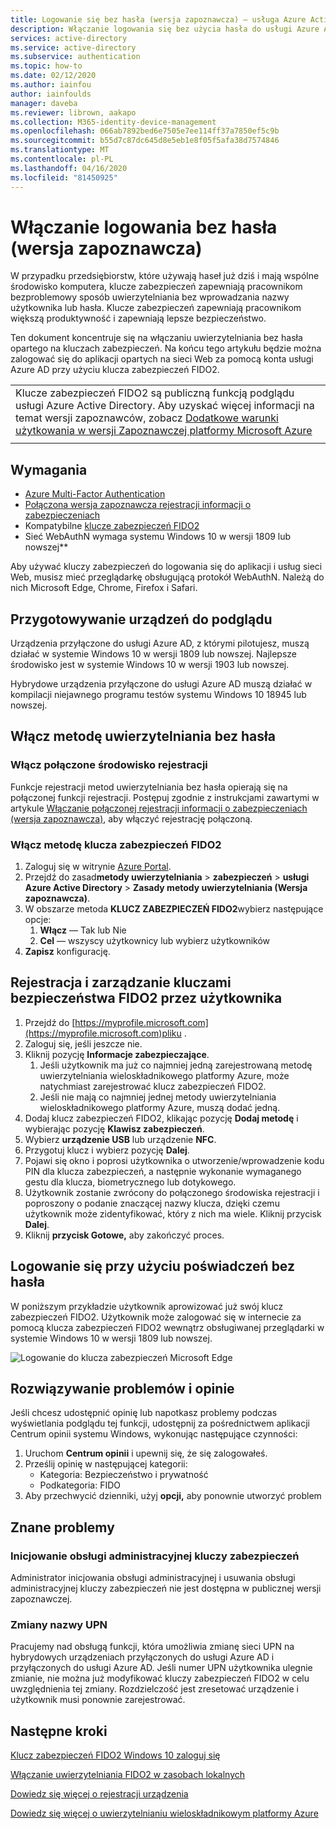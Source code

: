 ```yaml
---
title: Logowanie się bez hasła (wersja zapoznawcza) — usługa Azure Active Directory
description: Włączanie logowania się bez użycia hasła do usługi Azure AD przy użyciu kluczy zabezpieczeń FIDO2 (wersja zapoznawcza)
services: active-directory
ms.service: active-directory
ms.subservice: authentication
ms.topic: how-to
ms.date: 02/12/2020
ms.author: iainfou
author: iainfoulds
manager: daveba
ms.reviewer: librown, aakapo
ms.collection: M365-identity-device-management
ms.openlocfilehash: 066ab7892bed6e7505e7ee114ff37a7850ef5c9b
ms.sourcegitcommit: b55d7c87dc645d8e5eb1e8f05f5afa38d7574846
ms.translationtype: MT
ms.contentlocale: pl-PL
ms.lasthandoff: 04/16/2020
ms.locfileid: "81450925"
---
```

# <a name="enable-passwordless-security-key-sign-in-preview"></a>Włączanie logowania bez hasła (wersja zapoznawcza)

W przypadku przedsiębiorstw, które używają haseł już dziś i mają wspólne środowisko komputera, klucze zabezpieczeń zapewniają pracownikom bezproblemowy sposób uwierzytelniania bez wprowadzania nazwy użytkownika lub hasła. Klucze zabezpieczeń zapewniają pracownikom większą produktywność i zapewniają lepsze bezpieczeństwo.

Ten dokument koncentruje się na włączaniu uwierzytelniania bez hasła opartego na kluczach zabezpieczeń. Na końcu tego artykułu będzie można zalogować się do aplikacji opartych na sieci Web za pomocą konta usługi Azure AD przy użyciu klucza zabezpieczeń FIDO2.

|     |
| --- |
| Klucze zabezpieczeń FIDO2 są publiczną funkcją podglądu usługi Azure Active Directory. Aby uzyskać więcej informacji na temat wersji zapoznawców, zobacz [Dodatkowe warunki użytkowania w wersji Zapoznawczej platformy Microsoft Azure](https://azure.microsoft.com/support/legal/preview-supplemental-terms/)|
|     |

## <a name="requirements"></a>Wymagania

- [Azure Multi-Factor Authentication](howto-mfa-getstarted.md)
- [Połączona wersja zapoznawcza rejestracji informacji o zabezpieczeniach](concept-registration-mfa-sspr-combined.md)
- Kompatybilne [klucze zabezpieczeń FIDO2](concept-authentication-passwordless.md#fido2-security-keys)
- Sieć WebAuthN wymaga systemu Windows 10 w wersji 1809 lub nowszej**

Aby używać kluczy zabezpieczeń do logowania się do aplikacji i usług sieci Web, musisz mieć przeglądarkę obsługującą protokół WebAuthN. Należą do nich Microsoft Edge, Chrome, Firefox i Safari.

## <a name="prepare-devices-for-preview"></a>Przygotowywanie urządzeń do podglądu

Urządzenia przyłączone do usługi Azure AD, z którymi pilotujesz, muszą działać w systemie Windows 10 w wersji 1809 lub nowszej. Najlepsze środowisko jest w systemie Windows 10 w wersji 1903 lub nowszej.

Hybrydowe urządzenia przyłączone do usługi Azure AD muszą działać w kompilacji niejawnego programu testów systemu Windows 10 18945 lub nowszej.

## <a name="enable-passwordless-authentication-method"></a>Włącz metodę uwierzytelniania bez hasła

### <a name="enable-the-combined-registration-experience"></a>Włącz połączone środowisko rejestracji

Funkcje rejestracji metod uwierzytelniania bez hasła opierają się na połączonej funkcji rejestracji. Postępuj zgodnie z instrukcjami zawartymi w artykule [Włączanie połączonej rejestracji informacji o zabezpieczeniach (wersja zapoznawcza)](howto-registration-mfa-sspr-combined.md), aby włączyć rejestrację połączoną.

### <a name="enable-fido2-security-key-method"></a>Włącz metodę klucza zabezpieczeń FIDO2

1. Zaloguj się w witrynie [Azure Portal](https://portal.azure.com).
1. Przejdź do zasad**metody uwierzytelniania** > **zabezpieczeń** >  **usługi Azure Active Directory** > **Zasady metody uwierzytelniania (Wersja zapoznawcza)**.
1. W obszarze metoda **KLUCZ ZABEZPIECZEŃ FIDO2**wybierz następujące opcje:
   1. **Włącz** — Tak lub Nie
   1. **Cel** — wszyscy użytkownicy lub wybierz użytkowników
1. **Zapisz** konfigurację.

## <a name="user-registration-and-management-of-fido2-security-keys"></a>Rejestracja i zarządzanie kluczami bezpieczeństwa FIDO2 przez użytkownika

1. Przejdź do [https://myprofile.microsoft.com](https://myprofile.microsoft.com)pliku .
1. Zaloguj się, jeśli jeszcze nie.
1. Kliknij pozycję **Informacje zabezpieczające**.
   1. Jeśli użytkownik ma już co najmniej jedną zarejestrowaną metodę uwierzytelniania wieloskładnikowego platformy Azure, może natychmiast zarejestrować klucz zabezpieczeń FIDO2.
   1. Jeśli nie mają co najmniej jednej metody uwierzytelniania wieloskładnikowego platformy Azure, muszą dodać jedną.
1. Dodaj klucz zabezpieczeń FIDO2, klikając pozycję **Dodaj metodę** i wybierając pozycję **Klawisz zabezpieczeń**.
1. Wybierz **urządzenie USB** lub urządzenie **NFC**.
1. Przygotuj klucz i wybierz pozycję **Dalej**.
1. Pojawi się okno i poprosi użytkownika o utworzenie/wprowadzenie kodu PIN dla klucza zabezpieczeń, a następnie wykonanie wymaganego gestu dla klucza, biometrycznego lub dotykowego.
1. Użytkownik zostanie zwrócony do połączonego środowiska rejestracji i poproszony o podanie znaczącej nazwy klucza, dzięki czemu użytkownik może zidentyfikować, który z nich ma wiele. Kliknij przycisk **Dalej**.
1. Kliknij **przycisk Gotowe,** aby zakończyć proces.

## <a name="sign-in-with-passwordless-credential"></a>Logowanie się przy użyciu poświadczeń bez hasła

W poniższym przykładzie użytkownik aprowizować już swój klucz zabezpieczeń FIDO2. Użytkownik może zalogować się w internecie za pomocą klucza zabezpieczeń FIDO2 wewnątrz obsługiwanej przeglądarki w systemie Windows 10 w wersji 1809 lub nowszej.

![Logowanie do klucza zabezpieczeń Microsoft Edge](./media/howto-authentication-passwordless-security-key/fido2-windows-10-1903-edge-sign-in.png)

## <a name="troubleshooting-and-feedback"></a>Rozwiązywanie problemów i opinie

Jeśli chcesz udostępnić opinię lub napotkasz problemy podczas wyświetlania podglądu tej funkcji, udostępnij za pośrednictwem aplikacji Centrum opinii systemu Windows, wykonując następujące czynności:

1. Uruchom **Centrum opinii** i upewnij się, że się zalogowałeś.
1. Prześlij opinię w następującej kategorii:
   - Kategoria: Bezpieczeństwo i prywatność
   - Podkategoria: FIDO
1. Aby przechwycić dzienniki, użyj **opcji,** aby ponownie utworzyć problem

## <a name="known-issues"></a>Znane problemy

### <a name="security-key-provisioning"></a>Inicjowanie obsługi administracyjnej kluczy zabezpieczeń

Administrator inicjowania obsługi administracyjnej i usuwania obsługi administracyjnej kluczy zabezpieczeń nie jest dostępna w publicznej wersji zapoznawczej.

### <a name="upn-changes"></a>Zmiany nazwy UPN

Pracujemy nad obsługą funkcji, która umożliwia zmianę sieci UPN na hybrydowych urządzeniach przyłączonych do usługi Azure AD i przyłączonych do usługi Azure AD. Jeśli numer UPN użytkownika ulegnie zmianie, nie można już modyfikować kluczy zabezpieczeń FIDO2 w celu uwzględnienia tej zmiany. Rozdzielczość jest zresetować urządzenie i użytkownik musi ponownie zarejestrować.

## <a name="next-steps"></a>Następne kroki

[Klucz zabezpieczeń FIDO2 Windows 10 zaloguj się](howto-authentication-passwordless-security-key-windows.md)

[Włączanie uwierzytelniania FIDO2 w zasobach lokalnych](howto-authentication-passwordless-security-key-on-premises.md)

[Dowiedz się więcej o rejestracji urządzenia](../devices/overview.md)

[Dowiedz się więcej o uwierzytelnianiu wieloskładnikowym platformy Azure](../authentication/howto-mfa-getstarted.md)
